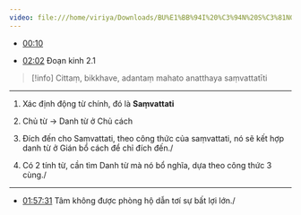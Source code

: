 ```yaml
---
video: file:///home/viriya/Downloads/BU%E1%BB%94I%20%C3%94N%20S%C3%81NG%20CH%E1%BB%A6%20NH%E1%BA%ACT%20(27-10-2024).mp4
---
```


- [00:10](file:///home/viriya/Downloads/BU%E1%BB%94I%20%C3%94N%20S%C3%81NG%20CH%E1%BB%A6%20NH%E1%BA%ACT%20(27-10-2024).mp4#t=10.34) 



- [02:02](file:///home/viriya/Downloads/BU%E1%BB%94I%20%C3%94N%20S%C3%81NG%20CH%E1%BB%A6%20NH%E1%BA%ACT%20(27-10-2024).mp4#t=02:02.16) Đoạn kinh 2.1
> [!info]
> Cittaṃ, bikkhave, adantaṃ mahato anatthaya saṃvattatīti

---
1. Xác định động từ chính, đó là **Saṃvattati**

2. Chủ từ -> Danh từ ở Chủ cách

3. Đích đến cho Saṃvattati, theo công thức của saṃvattati, nó sẽ kết hợp danh từ ở Gián bổ cách để chỉ đích đến./

4. Có 2 tính từ, cần tìm Danh từ mà nó bổ nghĩa, dựa theo công thức 3 cùng./

---
- [01:57:31](file:///home/viriya/Downloads/BU%E1%BB%94I%20%C3%94N%20S%C3%81NG%20CH%E1%BB%A6%20NH%E1%BA%ACT%20(27-10-2024).mp4#t=1:57:31.07) Tâm không được phòng hộ dẫn tơí sự bất lợi lớn./

